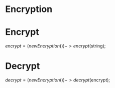 # Encryption

# Encrypt

$encrypt = (new Encryption())->encrypt($string);

# Decrypt

$decrypt = (new Encryption())->decrypt($encrypt);
